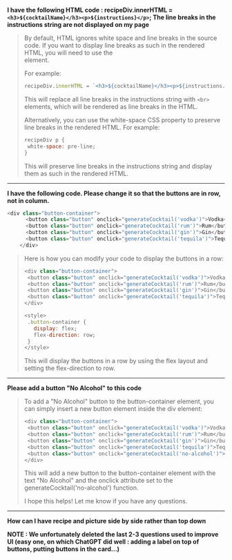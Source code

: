 **I have the following HTML code : recipeDiv.innerHTML = `<h3>${cocktailName}</h3><p>${instructions}</p>`;  The line breaks in the instructions string are not displayed on my page**

>By default, HTML ignores white space and line breaks in the source code. If you want to display line breaks as such in the rendered HTML, you will need to use the <br> element.
>
>For example:
>```javascript
>recipeDiv.innerHTML = `<h3>${cocktailName}</h3><p>${instructions.replace(/\n/g, '<br>')}</p>`;
>```
>This will replace all line breaks in the instructions string with ```<br>``` elements, which will be rendered as line breaks in the HTML.
>
>Alternatively, you can use the white-space CSS property to preserve line breaks in the rendered HTML. For example:
>```javascript
>recipeDiv p {
>  white-space: pre-line;
>}
>```
>This will preserve line breaks in the instructions string and display them as such in the rendered HTML.
>

---

**I have the following code. Please change it so that the buttons are in row, not in column.**
```javascript
<div class="button-container">
      <button class="button" onclick="generateCocktail('vodka')">Vodka</button>
      <button class="button" onclick="generateCocktail('rum')">Rum</button>
      <button class="button" onclick="generateCocktail('gin')">Gin</button>
      <button class="button" onclick="generateCocktail('tequila')">Tequila</button>
    </div>
```


>Here is how you can modify your code to display the buttons in a row:
>```javascript
><div class="button-container">
>  <button class="button" onclick="generateCocktail('vodka')">Vodka</button>
>  <button class="button" onclick="generateCocktail('rum')">Rum</button>
>  <button class="button" onclick="generateCocktail('gin')">Gin</button>
>  <button class="button" onclick="generateCocktail('tequila')">Tequila</button>
></div>
>
><style>
>  .button-container {
>    display: flex;
>    flex-direction: row;
>  }
></style>
>```
>This will display the buttons in a row by using the flex layout and setting the flex-direction to row.

---

**Please add a button "No Alcohol" to this code**

>To add a "No Alcohol" button to the button-container element, you can simply insert a new button element inside the div element:
>```javascript
><div class="button-container">
>  <button class="button" onclick="generateCocktail('vodka')">Vodka</button>
>  <button class="button" onclick="generateCocktail('rum')">Rum</button>
>  <button class="button" onclick="generateCocktail('gin')">Gin</button>
>  <button class="button" onclick="generateCocktail('tequila')">Tequila</button>
>  <button class="button" onclick="generateCocktail('no-alcohol')">No Alcohol</button>
></div>
>```
>This will add a new button to the button-container element with the text "No Alcohol" and the onclick attribute set to the generateCocktail('no-alcohol') function.
>
>I hope this helps! Let me know if you have any questions.

---

**How can I have recipe and picture side by side rather than top down**


**NOTE : We unfortunately deleted the last 2-3 questions used to improve UI (easy one, on which ChatGPT did well : adding a label on top of buttons, putting buttons in the card...)**
